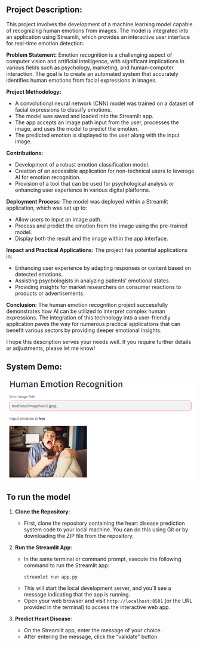 ## **Project Description:**
This project involves the development of a machine learning model capable of recognizing human emotions from images. The model is integrated into an application using Streamlit, which provides an interactive user interface for real-time emotion detection.

**Problem Statement:**
Emotion recognition is a challenging aspect of computer vision and artificial intelligence, with significant implications in various fields such as psychology, marketing, and human-computer interaction. The goal is to create an automated system that accurately identifies human emotions from facial expressions in images.

**Project Methodology:**
- A convolutional neural network (CNN) model was trained on a dataset of facial expressions to classify emotions.
- The model was saved and loaded into the Streamlit app.
- The app accepts an image path input from the user, processes the image, and uses the model to predict the emotion.
- The predicted emotion is displayed to the user along with the input image.

**Contributions:**
- Development of a robust emotion classification model.
- Creation of an accessible application for non-technical users to leverage AI for emotion recognition.
- Provision of a tool that can be used for psychological analysis or enhancing user experience in various digital platforms.

**Deployment Process:**
The model was deployed within a Streamlit application, which was set up to:
- Allow users to input an image path.
- Process and predict the emotion from the image using the pre-trained model.
- Display both the result and the image within the app interface.

**Impact and Practical Applications:**
The project has potential applications in:
- Enhancing user experience by adapting responses or content based on detected emotions.
- Assisting psychologists in analyzing patients' emotional states.
- Providing insights for market researchers on consumer reactions to products or advertisements.

**Conclusion:**
The human emotion recognition project successfully demonstrates how AI can be utilized to interpret complex human expressions. The integration of this technology into a user-friendly application paves the way for numerous practical applications that can benefit various sectors by providing deeper emotional insights.

I hope this description serves your needs well. If you require further details or adjustments, please let me know!



## **System Demo:**

![The System Demo](https://github.com/Mutiu123/human-emotion-recognition/blob/main/demo/demo1.png)



## **To run the model**
1. **Clone the Repository**:
   - First, clone the repository containing the heart disease prediction system code to your local machine. You can do this using Git or by downloading the ZIP file from the repository.


2. **Run the Streamlit App**:
   - In the same terminal or command prompt, execute the following command to run the Streamlit app:
     ```
     streamlet run app.py
     ```
   - This will start the local development server, and you'll see a message indicating that the app is running.
   - Open your web browser and visit `http://localhost:8501` (or the URL provided in the terminal) to access the interactive web app.

3. **Predict Heart Disease**:
   - On the Streamlit app, enter the message of your choice.
   - After entering the message, click the “validate” button.
